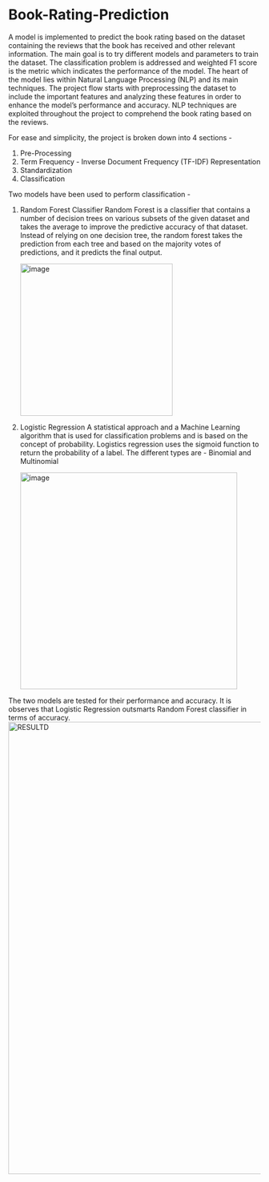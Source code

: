 # Book-Rating-Prediction

A model is implemented to predict the book rating based on the dataset containing the reviews that the book has received and other relevant information. The main goal is to try different models and parameters to train the dataset. The classification problem is addressed and weighted F1 score is the metric which indicates the performance of the model. The heart of the model lies within Natural Language Processing (NLP) and its main techniques. The project flow starts with preprocessing the dataset to include the important features and analyzing these features in order to enhance the model’s performance and accuracy. NLP techniques are exploited throughout the project to comprehend the book rating based on the reviews.

For ease and simplicity, the project is broken down into 4 sections -
  1. Pre-Processing
  2. Term Frequency - Inverse Document Frequency (TF-IDF) Representation
  3. Standardization
  4. Classification
  


Two models have been used to perform classification - 
  1. Random Forest Classifier
     Random Forest is a classifier that contains a number of decision trees on various subsets of the given dataset and takes the average to improve the predictive accuracy of that dataset. Instead of relying on one       decision tree, the random forest takes the prediction from each tree and based on the majority votes of predictions, and it predicts the final output.


     <img width="304" alt="image" src="https://github.com/AishwaryaKoushik/Book-Rating-Prediction/assets/161193220/4ab1956f-3731-425a-a4d2-29ad15efac65">

   


  2. Logistic Regression
     A statistical approach and a Machine Learning algorithm that is used for classification problems and is based on the concept of probability. Logistics regression uses the sigmoid function to return the probability of a label. The different types are - Binomial and Multinomial


     <img width="433" alt="image" src="https://github.com/AishwaryaKoushik/Book-Rating-Prediction/assets/161193220/800310d9-4fce-4c3c-ad1d-c86516d33f0b">



  The two models are tested for their performance and accuracy. It is observes that Logistic Regression outsmarts Random Forest classifier in terms of accuracy.
              <img width="903" alt="RESULTD" src="https://github.com/AishwaryaKoushik/Book-Rating-Prediction/assets/161193220/0d1f26a1-436b-4e6c-8189-0d9262ceb0b8">


     
